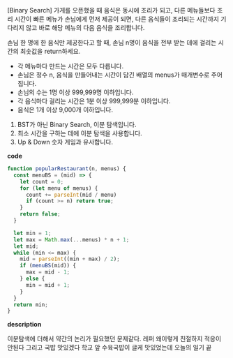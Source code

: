 <!--
파일 이름은 날짜-문제제목 (예시: 2021-03-21-완주하지못한선수.md)
-->

[Binary Search] 가게를 오픈했을 때 음식은 동시에 조리가 되고, 다른 메뉴들보다 조리 시간이 빠른 메뉴가 손님에게 먼저 제공이 되면, 다른 음식들이 조리되는 시간까지 기다리지 않고 바로 해당 메뉴의 다음 음식을 조리합니다.

손님 한 명에 한 음식만 제공한다고 할 때, 손님 n명이 음식을 전부 받는 데에 걸리는 시간의 최솟값을 return하세요.

- 각 메뉴마다 만드는 시간은 모두 다릅니다.
- 손님은 정수 n, 음식을 만들어내는 시간이 담긴 배열의 menus가 매개변수로 주어집니다.
- 손님의 수는 1명 이상 999,999명 이하입니다.
- 각 음식마다 걸리는 시간은 1분 이상 999,999분 이하입니다.
- 음식은 1개 이상 9,000개 이하입니다.

1. BST가 아닌 Binary Search, 이분 탐색입니다.
2. 최소 시간을 구하는 데에 이분 탐색을 사용합니다.
3. Up & Down 숫자 게임과 유사합니다.

**code**

```js
function popularRestaurant(n, menus) {
  const menuBS = (mid) => {
    let count = 0;
    for (let menu of menus) {
      count += parseInt(mid / menu)
      if (count >= n) return true;
    }
    return false;
  }

  let min = 1;
  let max = Math.max(...menus) * n + 1;
  let mid;
  while (min <= max) {
    mid = parseInt((min + max) / 2);
    if (menuBS(mid)) {
      max = mid - 1; 
    } else {
      min = mid + 1;
    }
  }
  return min;
}
```

**description**

이분탐색에 더해서 약간의 논리가 필요했던 문제같다. 레퍼 왜이렇게 친절하지 적응이 안된다 그리고 국밥 맛있겠다 학교 앞 수육국밥이 글케 맛있었는데 오늘의 일기 끝